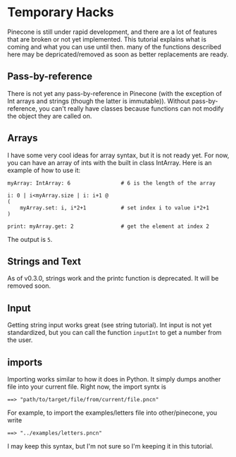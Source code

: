 # Temporary Hacks

Pinecone is still under rapid development, and there are a lot of features that are broken or not yet implemented. This tutorial explains what is coming and what you can use until then. many of the functions described here may be depricated/removed as soon as better replacements are ready.

## Pass-by-reference
There is not yet any pass-by-reference in Pinecone (with the exception of Int arrays and strings (though the latter is immutable)). Without pass-by-reference, you can't really have classes because functions can not modify the object they are called on.

## Arrays
I have some very cool ideas for array syntax, but it is not ready yet. For now, you can have an array of ints with the built in class IntArray. Here is an example of how to use it:
```
myArray: IntArray: 6                # 6 is the length of the array

i: 0 | i<myArray.size | i: i+1 @
(
    myArray.set: i, i*2+1           # set index i to value i*2+1
)

print: myArray.get: 2               # get the element at index 2

```
The output is `5`.

## Strings and Text
As of v0.3.0, strings work and the printc function is deprecated. It will be removed soon.

## Input
Getting string input works great (see string tutorial). Int input is not yet standardized, but you can call the function `inputInt` to get a number from the user.

## imports
Importing works similar to how it does in Python. It simply dumps another file into your current file. Right now, the import syntx is
```
==> "path/to/target/file/from/current/file.pncn"
```
For example, to import the examples/letters file into other/pinecone, you write
```
==> "../examples/letters.pncn"
```
I may keep this syntax, but I'm not sure so I'm keeping it in this tutorial.
